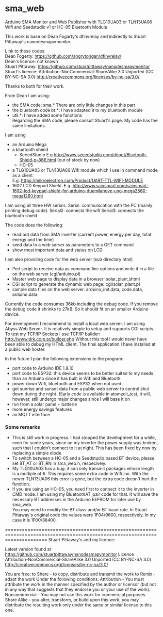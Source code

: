 sma_web
=======

Arduino SMA Monitor and Web Publisher with TLG10UA03 or TLN13UA06 Wifi and Seedstudio v1 or HC-05 Bluetooth Module  
  
  
This work is base on Dean Fogarty's dfinvrelay and indirectly to Stuart Pittaway's nanodesmapvmonitor.  

Link to these codes:  
Dean Fogerty: https://github.com/angrytongan/dfinvrelay/  
Dean's licence: not known  
Stuart Pittaway: https://github.com/stuartpittaway/nanodesmapvmonitor  
Stuart's licence: Attribution-NonCommercial-ShareAlike 3.0 Unported (CC BY-NC-SA 3.0) http://creativecommons.org/licenses/by-nc-sa/3.0/  

Thanks to both for their work.  

From Dean I am using:  
- the SMA code: sma.* There are only little changes in this part  
- the bluetooth code bt.*: I have adapted it to my bluetooth module  
- util.*: I have added some functions  
Regarding the SMA code, please consult Stuart's page. My code has the same limitations.  

I am using 
- an Arduino Mega
- a bluetooth shield 
  - SeeedStudio E.g http://www.seeedstudio.com/depot/Bluetooth-Shield-p-866.html (out of stock by now)
  - HC-05
- a TLG10UA03 or TLN13UA06 Wifi module which I use in command mode as a client.  
E.g. https://mikroelectron.com/Product/UART-TTL-WIFI-MODULE  
- 1602 LCD Keypad Shield. E.g. http://www.sainsmart.com/sainsmart-1602-lcd-keypad-shield-for-arduino-duemilanove-uno-mega2560-mega1280.html

I am using all three HW serials:
Serial: communication with the PC (mainly printing debug code).
Serial2: connects the wifi
Serial3: connects the bluetooth shield

The code does the following:
- read out data from SMA inverter (current power, energy per day, total energy and the time)
- send data to a web server as parameters to a GET command
- show most important data and status on LCD

I am also providing code for the web server (sub directory html)
- Perl script to receive data as command line options and write it in a file on the web server (cgi/arduino.pl)
- Master web page to display data in a browser: solar_plant.shtml
- CGI script to generate the dynamic web page: cgi/solar_plant.pl
- sample data files on the web server: arduino_init.data, code.data, arduino.data

Currently the code consumes 36kb including the debug code. If you remove the debug code it shrinks to 27kB. So it should fit on an smaller Arduino device.

For development I recommend to install a local web server. I am using Abyss Web Server. It is relatively simple to setup and supports CGI scripts.
To test my TCP/IP Sockets I use TCP/IP builder: http://www.drk.com.ar/builder.php
Without this tool I would never have been able to debug my HTML client.
The final application I have installed at a public web hoster.

In the future I plan the following extensions to the program:
- port code to Arduino IDE 1.8.10
- port code to ESP32: this device seems to be better suited to my needs than an Arduino since it has built in Wifi and Bluetooth
- power down Wifi, bluetooth and ESP32 when not used.
- get sunrise and sunset data from a public web server to control shut down during the night. (Early code is available in atomzeit_test, it will, however, still undergo major changes since I will base it on 
- run from a solar panel + batterie
- more energy savings features
- an MQTT interface

### Some remarks ###
- This is still work in progress. I had stopped the development for a while, even for some years, since on my inverter the power supply was broken, such that I couldn't connect to it at night. This has been fixed by now by replacing a simple diode.  
- To switch between a HC-05 and a Seedstudio based BT device, please set BT_AT or BT_RN in sma_web.h, respecively.  
- My TLG10UA03 has a bug: it can only transmit packages whose length is a multiple of 6. This requires some extra code in Wifi.ino. With the newer TLN13UA06 this error is gone, but the extra code doesn't hurt the function. 
- If you are using an HC-05, you need first to connect it to the inverter in CMD mode. I am using my BluetoothAT_pair code for that. It will save the necessary BT addresses in the Arduino EEPROM for later use by sma_web.  
You may need to modify the BT class and/or BT baud rate. In Stuart Pittaway's original code the values were 1F04/9600, respectively. In my case it is 1F00/38400.


===========================================================================================================================
Stuart Pittaway's and my licence:

Latest version found at https://github.com/stuartpittaway/nanodesmapvmonitor
Licence
Attribution-NonCommercial-ShareAlike 3.0 Unported (CC BY-NC-SA 3.0)
http://creativecommons.org/licenses/by-nc-sa/3.0/

You are free:
    to Share - to copy, distribute and transmit the work
    to Remix - adapt the work
Under the following conditions:
    Attribution - You must attribute the work in the manner specified by the author or licensor (but not in any way that suggests that they endorse you or your use of the work).
    Noncommercial - You may not use this work for commercial purposes.
    Share Alike - you alter, transform, or build upon this work, you may distribute the resulting work only under the same or similar license to this one.
